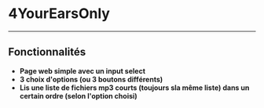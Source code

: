 # 4YourEarsOnly
***
## Fonctionnalités

* **Page web simple avec un input select**
* **3 choix d'options (ou 3 boutons différents)**
* **Lis une liste de fichiers mp3 courts (toujours sla même liste) dans un certain ordre (selon l'option choisi)**